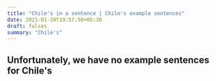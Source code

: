 ```yaml
---
title: "Chile's in a sentence | Chile's example sentences"
date: 2021-01-20T19:57:50+05:30
draft: falses
summary: "Chile's"
---
```

## Unfortunately, we have no example sentences for Chile's                 
